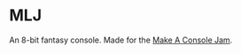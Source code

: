 # MLJ

An 8-bit fantasy console. Made for the [Make A Console Jam](https://itch.io/jam/make-a-console-jam).
